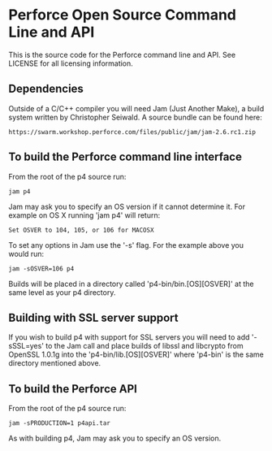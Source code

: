 # Perforce Open Source Command Line and API

This is the source code for the Perforce command line and API. See LICENSE
for all licensing information.


## Dependencies
Outside of a C/C++ compiler you will need Jam (Just Another Make), a build system
written by Christopher Seiwald. A source bundle can be found here: 

    https://swarm.workshop.perforce.com/files/public/jam/jam-2.6.rc1.zip


## To build the Perforce command line interface
From the root of the p4 source run:

    jam p4

Jam may ask you to specify an OS version if it cannot determine it. For example
on OS X running 'jam p4' will return:

    Set OSVER to 104, 105, or 106 for MACOSX 

To set any options in Jam use the '-s' flag. For the example above you would run:

    jam -sOSVER=106 p4

Builds will be placed in a directory called 'p4-bin/bin.[OS][OSVER]' at the same level as your p4 directory.


## Building with SSL server support
If you wish to build p4 with support for SSL servers you will need to add '-sSSL=yes'
to the Jam call and place builds of libssl and libcrypto from OpenSSL 1.0.1g
into the 'p4-bin/lib.[OS][OSVER]' where 'p4-bin' is the same directory mentioned above.


## To build the Perforce API
From the root of the p4 source run:

    jam -sPRODUCTION=1 p4api.tar

As with building p4, Jam may ask you to specify an OS version.

